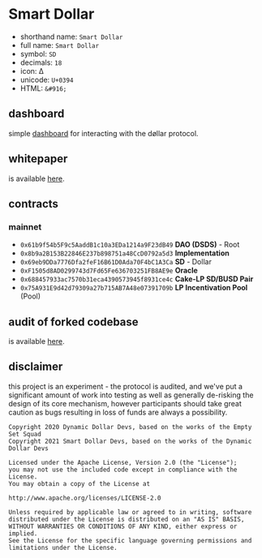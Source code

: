 # Smart Dollar

- shorthand name: `Smart Dollar`
- full name: `Smart Dollar`
- symbol: `SD`
- decimals: `18`
- icon: Δ
- unicode: `U+0394`
- HTML: `&#916;`


## dashboard

simple [dashboard](https://github.com/ssdsquad/dashboard) for interacting with the døllar protocol.

## whitepaper

is available [here](https://github.com/ssdsquad/protocol/blob/master/whitepaper.pdf).

## contracts
### mainnet
- `0x61b9f54b5F9c5AaddB1c10a3EDa1214a9F23dB49` **DAO (DSDS)** - Root
- `0x8b9a2B153B22846E237b898751a48CcD0792a5d3` **Implementation**
- `0x69eb9DDa7776Dfa2feF16B61D0Ada70F4bC1A3Ca` **SD** - Dollar
- `0xF1505d8AD0299743d7Fd65Fe636703251FB8AE9e` **Oracle**
- `0x688457933ac7570b31eca4390573945f8931ce4c` **Cake-LP SD/BUSD Pair**
- `0x75A931E9d42d79309a27b715AB7A48e07391709b` **LP Incentivation Pool** (Pool)

## audit of forked codebase

is available [here](https://github.com/dynamicdollardevs/dsd/blob/master/audit/REP-Dollar-06-11-20.pdf).

## disclaimer
this project is an experiment - the protocol is audited, and we've put a significant amount of work into testing as well as generally de-risking the design of its core mechanism, however participants should take great caution as bugs resulting in loss of funds are always a possibility.

```
Copyright 2020 Dynamic Dollar Devs, based on the works of the Empty Set Squad
Copyright 2021 Smart Dollar Devs, based on the works of the Dynamic Dollar Devs

Licensed under the Apache License, Version 2.0 (the "License");
you may not use the included code except in compliance with the License.
You may obtain a copy of the License at

http://www.apache.org/licenses/LICENSE-2.0

Unless required by applicable law or agreed to in writing, software
distributed under the License is distributed on an "AS IS" BASIS,
WITHOUT WARRANTIES OR CONDITIONS OF ANY KIND, either express or implied.
See the License for the specific language governing permissions and
limitations under the License.
```
